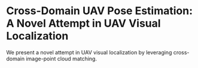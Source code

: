 # Cross-Domain UAV Pose Estimation: A Novel Attempt in UAV Visual Localization
We present a novel attempt in UAV visual localization by leveraging cross-domain image-point cloud matching. 

